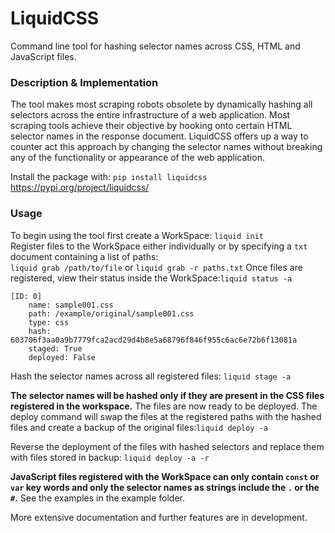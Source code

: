 # LiquidCSS
Command line tool for hashing selector names across CSS, HTML and JavaScript files.
### Description & Implementation
The tool makes most scraping robots obsolete by dynamically hashing all selectors across the entire infrastructure of a web application. Most scraping tools 
achieve their objective by hooking onto certain HTML selector names in the response document. LiquidCSS offers up a way to counter act this approach by changing the selector names without breaking any of the functionality or appearance of the web application. 


Install the package with: ```pip install liquidcss``` \
https://pypi.org/project/liquidcss/
### Usage
To begin using the tool first create a WorkSpace: ```liquid init``` \
Register files to the WorkSpace either individually or by specifying a ```txt``` document containing a list of paths: \
```liquid grab /path/to/file``` or ```liquid grab -r paths.txt```
Once files are registered, view their status inside the WorkSpace:```liquid status -a```
```
[ID: 0]
    name: sample001.css
    path: /example/original/sample001.css
    type: css
    hash: 603706f3aa0a9b7779fca2acd29d4b8e5a68796f846f955c6ac6e72b6f13081a
    staged: True
    deployed: False

```
Hash the selector names across all registered files: ```liquid stage -a```


**The selector names will be hashed only if they are present in the CSS files registered in the workspace.**
The files are now ready to be deployed. The deploy command will swap the files at the registered paths with the hashed files and create
a backup of the original files:```liquid deploy -a```


Reverse the deployment of the files with hashed selectors and replace them with files stored in backup: ```liquid deploy -a -r```


**JavaScript files registered with the WorkSpace can only contain ```const``` or ```var``` key words and only the selector names as strings include the ```.``` or the ```#```.** See the examples in the example folder.

More extensive documentation and further features are in development.